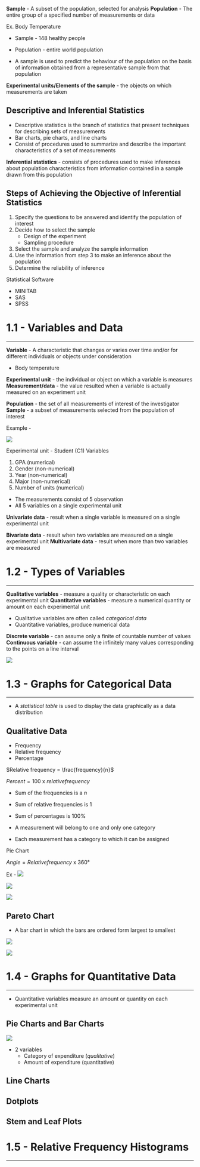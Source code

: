 
**Sample** - A subset of the population, selected for analysis
**Population** - The entire group of a specified number of measurements or data

Ex. Body Temperature
- Sample - 148 healthy people
- Population - entire world population

- A sample is used to predict the behaviour of the population on the basis of information obtained from a representative sample from that population

**Experimental units/Elements of the sample** - the objects on which measurements are taken

## Descriptive and Inferential Statistics
- Descriptive statistics is the branch of statistics that present techniques for describing sets of measurements
- Bar charts, pie charts, and line charts
- Consist of procedures used to summarize and describe the important characteristics of a set of measurements

**Inferential statistics** - consists of procedures used to make inferences about population characteristics from information contained in a sample drawn from this population


## Steps of Achieving the Objective of Inferential Statistics
1) Specify the questions to be answered and identify the population of interest
2) Decide how to select the sample
	- Design of the experiment
	- Sampling procedure
3) Select the sample and analyze the sample information
4) Use the information from step 3 to make an inference about the population
5) Determine the reliability of inference

Statistical Software
- MINITAB
- SAS
- SPSS

# 1.1 - Variables and Data

---

**Variable** - A characteristic that changes or varies over time and/or for different individuals or objects under consideration
- Body temperature

**Experimental unit** - the individual or object on which a variable is measures
**Measurement/data** - the value resulted when a variable is actually measured on an experiment unit

**Population** - the set of all measurements of interest of the investigator
**Sample** - a subset of measurements selected from the population of interest

Example -

![](Pasted%20image%2020250510135732.png)

Experimental unit - Student (C1)
Variables
1. GPA (numerical)
2. Gender (non-numerical)
3. Year (non-numerical)
4. Major (non-numerical)
5. Number of units (numerical)

- The measurements consist of 5 observation
- All 5 variables on a single experimental unit

**Univariate data** - result when a single variable is measured on a single experimental unit

**Bivariate data** - result when two variables are measured on a single experimental unit
**Multivariate data** - result when more than two variables are measured


# 1.2 - Types of Variables

---

**Qualitative variables** - measure a quality or characteristic on each experimental unit
**Quantitative variables** - measure a numerical quantity or amount on each experimental unit

- Qualitative variables are often called _categorical data_
- Quantitative variables, produce numerical data

**Discrete variable** - can assume only a finite of countable number of values
**Continuous variable** - can assume the infinitely many values corresponding to the points on a line interval

![](Pasted%20image%2020250510140656.png)


# 1.3 - Graphs for Categorical Data

---

- A _statistical table_ is used to display the data graphically as a data distribution

## Qualitative Data
- Frequency
- Relative frequency
- Percentage

$Relative frequency = \frac{frequency}{n}$

$Percent = 100$ x $relative frequency$

- Sum of the frequencies is a $n$
- Sum of relative frequencies is 1
- Sum of percentages is $100\%$

- A measurement will belong to one and only one category
- Each measurement has a category to which it can be assigned

Pie Chart

$Angle = Relative frequency$ x $360°$

Ex -
![](Pasted%20image%2020250510141517.png)

![](Pasted%20image%2020250510141548.png)

![](Pasted%20image%2020250510141602.png)


## Pareto Chart
- A bar chart in which the bars are ordered form largest to smallest

![](Pasted%20image%2020250510141728.png)

![](Pasted%20image%2020250510141742.png)

# 1.4 - Graphs for Quantitative Data

---

- Quantitative variables measure an amount or quantity on each experimental unit


## Pie Charts and Bar Charts

![](Pasted%20image%2020250510141940.png)

- 2 variables
	- Category of expenditure (_qualitative_)
	- Amount of expenditure (quantitative)


## Line Charts




## Dotplots


## Stem and Leaf Plots












# 1.5 - Relative Frequency Histograms

---

##